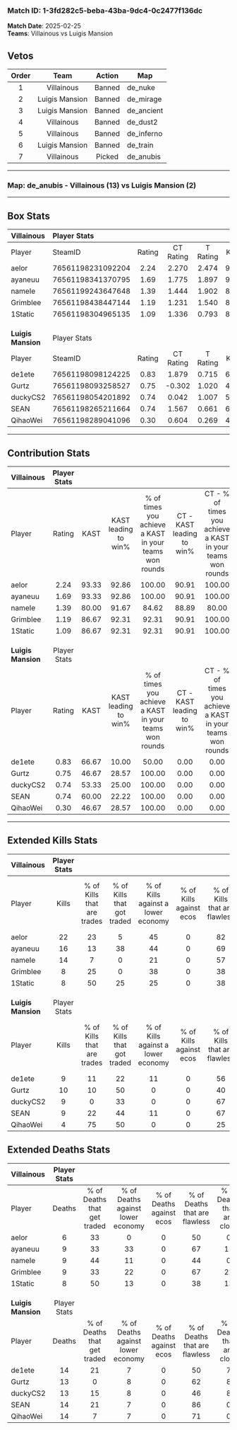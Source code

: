 ### Match ID: 1-3fd282c5-beba-43ba-9dc4-0c2477f136dc  
**Match Date**: 2025-02-25  
**Teams**: Villainous vs Luigis Mansion  

## Vetos  

| Order | Team | Action | Map |
| :---: | :--: | :----: | --- |
| 1 | Villainous | Banned | de_nuke |
| 2 | Luigis Mansion | Banned | de_mirage |
| 3 | Luigis Mansion | Banned | de_ancient |
| 4 | Villainous | Banned | de_dust2 |
| 5 | Villainous | Banned | de_inferno |
| 6 | Luigis Mansion | Banned | de_train |
| 7 | Villainous | Picked | de_anubis |

---  

### **Map**: de_anubis - Villainous (13) vs Luigis Mansion (2)  
---  

## Box Stats  

| **Villainous**     | Player Stats      |        |           |          |       |       |       |         |        |      |     |
| :- | :- | :-: | :-: | :-: | :-: | :-: | :-: | :-: | :-: | :-: | :-: |
| Player             | SteamID           | Rating | CT Rating | T Rating | KAST  |  ADR  | Kills | Assists | Deaths | K/D  | HS% |
| aelor              | 76561198231092204 |  2.24  |   2.270   |  2.474   | 93.33 | 129.9 |  22   |    4    |   6    | 3.67 | 45  |
| ayaneuu            | 76561198341370795 |  1.69  |   1.775   |  1.897   | 93.33 | 100.3 |  16   |    4    |   9    | 1.78 | 43  |
| nameIe             | 76561199243647648 |  1.39  |   1.444   |  1.902   | 80.00 | 77.4  |  14   |    2    |   9    | 1.56 | 57  |
| Grimblee           | 76561198438447144 |  1.19  |   1.231   |  1.540   | 86.67 | 92.8  |   8   |    8    |   9    | 0.89 | 37  |
| 1Static            | 76561198304965135 |  1.09  |   1.336   |  0.793   | 86.67 | 60.7  |   8   |    3    |   8    | 1.00 | 12  |
|                    |                   |        |           |          |       |       |       |         |        |      |     |
|                    |                   |        |           |          |       |       |       |         |        |      |     |
|                    |                   |        |           |          |       |       |       |         |        |      |     |
| **Luigis Mansion** | Player Stats      |        |           |          |       |       |       |         |        |      |     |
| Player             | SteamID           | Rating | CT Rating | T Rating | KAST  |  ADR  | Kills | Assists | Deaths | K/D  | HS% |
| de1ete             | 76561198098124225 |  0.83  |   1.879   |  0.715   | 66.67 | 72.7  |   9   |    4    |   14   | 0.64 | 66  |
| Gurtz              | 76561198093258527 |  0.75  |  -0.302   |  1.020   | 46.67 | 72.3  |  10   |    1    |   13   | 0.77 | 70  |
| duckyCS2           | 76561198054201892 |  0.74  |   0.042   |  1.007   | 53.33 | 71.5  |   9   |    1    |   13   | 0.69 | 44  |
| SEAN               | 76561198265211664 |  0.74  |   1.567   |  0.661   | 60.00 | 60.9  |   9   |    3    |   14   | 0.64 | 44  |
| QihaoWei           | 76561198289041096 |  0.30  |   0.604   |  0.269   | 46.67 | 46.5  |   4   |    2    |   14   | 0.29 | 100 |
---  

## Contribution Stats  

| **Villainous**     | Player Stats |       |                      |                                                        |                           |                                                             |                          |                                                            |
| :- | :-: | :-: | :-: | :-: | :-: | :-: | :-: | :-: |
| Player             |    Rating    | KAST  | KAST leading to win% | % of times you achieve a KAST in your teams won rounds | CT - KAST leading to win% | CT - % of times you achieve a KAST in your teams won rounds | T - KAST leading to win% | T - % of times you achieve a KAST in your teams won rounds |
| aelor              |     2.24     | 93.33 |        92.86         |                         100.00                         |           90.91           |                           100.00                            |          100.00          |                           100.00                           |
| ayaneuu            |     1.69     | 93.33 |        92.86         |                         100.00                         |           90.91           |                           100.00                            |          100.00          |                           100.00                           |
| nameIe             |     1.39     | 80.00 |        91.67         |                         84.62                          |           88.89           |                            80.00                            |          100.00          |                           100.00                           |
| Grimblee           |     1.19     | 86.67 |        92.31         |                         92.31                          |           90.91           |                           100.00                            |          100.00          |                           66.67                            |
| 1Static            |     1.09     | 86.67 |        92.31         |                         92.31                          |           90.91           |                           100.00                            |          100.00          |                           66.67                            |
|                    |              |       |                      |                                                        |                           |                                                             |                          |                                                            |
|                    |              |       |                      |                                                        |                           |                                                             |                          |                                                            |
|                    |              |       |                      |                                                        |                           |                                                             |                          |                                                            |
| **Luigis Mansion** | Player Stats |       |                      |                                                        |                           |                                                             |                          |                                                            |
| Player             |    Rating    | KAST  | KAST leading to win% | % of times you achieve a KAST in your teams won rounds | CT - KAST leading to win% | CT - % of times you achieve a KAST in your teams won rounds | T - KAST leading to win% | T - % of times you achieve a KAST in your teams won rounds |
| de1ete             |     0.83     | 66.67 |        10.00         |                         50.00                          |           0.00            |                            0.00                             |          14.29           |                           50.00                            |
| Gurtz              |     0.75     | 46.67 |        28.57         |                         100.00                         |           0.00            |                            0.00                             |          28.57           |                           100.00                           |
| duckyCS2           |     0.74     | 53.33 |        25.00         |                         100.00                         |           0.00            |                            0.00                             |          28.57           |                           100.00                           |
| SEAN               |     0.74     | 60.00 |        22.22         |                         100.00                         |           0.00            |                            0.00                             |          33.33           |                           100.00                           |
| QihaoWei           |     0.30     | 46.67 |        28.57         |                         100.00                         |           0.00            |                            0.00                             |          40.00           |                           100.00                           |
---  

## Extended Kills Stats  

| **Villainous**     | Player Stats |                            |                            |                                    |                         |                              |                                 |                                       |                    |           |
| :- | :-: | :-: | :-: | :-: | :-: | :-: | :-: | :-: | :-: | :-: |
| Player             |    Kills     | % of Kills that are trades | % of Kills that got traded | % of Kills against a lower economy | % of Kills against ecos | % of Kills that are flawless | % of Kills that are close duels | % of Kills that are assisted by flash | Pistol Round Kills | AWP Kills |
| aelor              |      22      |             23             |             5              |                 45                 |            0            |              82              |                0                |                   0                   |         2          |     0     |
| ayaneuu            |      16      |             13             |             38             |                 44                 |            0            |              69              |                6                |                   0                   |         2          |     6     |
| nameIe             |      14      |             7              |             0              |                 21                 |            0            |              57              |                7                |                   0                   |         4          |     0     |
| Grimblee           |      8       |             25             |             0              |                 38                 |            0            |              38              |               13                |                  13                   |         2          |     0     |
| 1Static            |      8       |             50             |             25             |                 25                 |            0            |              38              |                0                |                   0                   |         0          |     0     |
|                    |              |                            |                            |                                    |                         |                              |                                 |                                       |                    |           |
|                    |              |                            |                            |                                    |                         |                              |                                 |                                       |                    |           |
|                    |              |                            |                            |                                    |                         |                              |                                 |                                       |                    |           |
| **Luigis Mansion** | Player Stats |                            |                            |                                    |                         |                              |                                 |                                       |                    |           |
| Player             |    Kills     | % of Kills that are trades | % of Kills that got traded | % of Kills against a lower economy | % of Kills against ecos | % of Kills that are flawless | % of Kills that are close duels | % of Kills that are assisted by flash | Pistol Round Kills | AWP Kills |
| de1ete             |      9       |             11             |             22             |                 11                 |            0            |              56              |                0                |                   0                   |         3          |     0     |
| Gurtz              |      10      |             10             |             50             |                 0                  |            0            |              40              |               10                |                   0                   |         0          |     0     |
| duckyCS2           |      9       |             0              |             33             |                 0                  |            0            |              67              |               22                |                   0                   |         1          |     0     |
| SEAN               |      9       |             22             |             44             |                 11                 |            0            |              67              |                0                |                   0                   |         1          |     0     |
| QihaoWei           |      4       |             75             |             50             |                 0                  |            0            |              25              |               25                |                   0                   |         1          |     0     |
## Extended Deaths Stats  

| **Villainous**     | Player Stats |                             |                                   |                          |                               |                            |                           |               |
| :- | :-: | :-: | :-: | :-: | :-: | :-: | :-: | :-: |
| Player             |    Deaths    | % of Deaths that get traded | % of Deaths against lower economy | % of Deaths against ecos | % of Deaths that are flawless | % of Deaths that are close | % of Deaths while blinded | Deaths to AWP |
| aelor              |      6       |             33              |                 0                 |            0             |              50               |             0              |             0             |       0       |
| ayaneuu            |      9       |             33              |                33                 |            0             |              67               |             11             |             0             |       0       |
| nameIe             |      9       |             44              |                11                 |            0             |              44               |             0              |             0             |       0       |
| Grimblee           |      9       |             33              |                22                 |            0             |              67               |             22             |             0             |       0       |
| 1Static            |      8       |             50              |                13                 |            0             |              38               |             13             |             0             |       0       |
|                    |              |                             |                                   |                          |                               |                            |                           |               |
|                    |              |                             |                                   |                          |                               |                            |                           |               |
|                    |              |                             |                                   |                          |                               |                            |                           |               |
| **Luigis Mansion** | Player Stats |                             |                                   |                          |                               |                            |                           |               |
| Player             |    Deaths    | % of Deaths that get traded | % of Deaths against lower economy | % of Deaths against ecos | % of Deaths that are flawless | % of Deaths that are close | % of Deaths while blinded | Deaths to AWP |
| de1ete             |      14      |             21              |                 7                 |            0             |              50               |             7              |             7             |       1       |
| Gurtz              |      13      |              0              |                 8                 |            0             |              62               |             8              |             0             |       1       |
| duckyCS2           |      13      |             15              |                 8                 |            0             |              46               |             8              |             0             |       1       |
| SEAN               |      14      |             21              |                 7                 |            0             |              86               |             0              |             0             |       2       |
| QihaoWei           |      14      |              7              |                 7                 |            0             |              71               |             0              |             0             |       1       |
